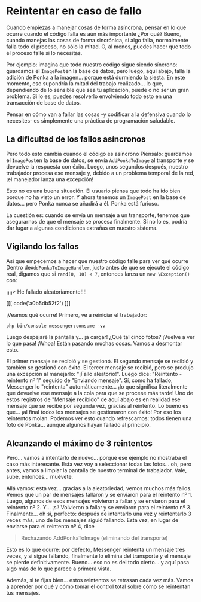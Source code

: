 # Reintentar en caso de fallo

Cuando empiezas a manejar cosas de forma asíncrona, pensar en lo que ocurre cuando el código falla es aún más importante ¿Por qué? Bueno, cuando manejas las cosas de forma sincrónica, si algo falla, normalmente falla todo el proceso, no sólo la mitad. O, al menos, puedes hacer que todo el proceso falle si lo necesitas.

Por ejemplo: imagina que todo nuestro código sigue siendo síncrono: guardamos el `ImagePost`en la base de datos, pero luego, aquí abajo, falla la adición de Ponka a la imagen... porque está durmiendo la siesta. En este momento, eso supondría la mitad del trabajo realizado... lo que, dependiendo de lo sensible que sea tu aplicación, puede o no ser un gran problema. Si lo es, puedes resolverlo envolviendo todo esto en una transacción de base de datos.

Pensar en cómo van a fallar las cosas -y codificar a la defensiva cuando lo necesites- es simplemente una práctica de programación saludable.

## La dificultad de los fallos asíncronos

Pero todo esto cambia cuando el código es asíncrono Piénsalo: guardamos el `ImagePost`en la base de datos, se envía `AddPonkaToImage` al transporte y se devuelve la respuesta con éxito. Luego, unos segundos después, nuestro trabajador procesa ese mensaje y, debido a un problema temporal de la red, ¡el manejador lanza una excepción!

Esto no es una buena situación. El usuario piensa que todo ha ido bien porque no ha visto un error. Y ahora tenemos un `ImagePost` en la base de datos... pero Ponka nunca se añadirá a él. Ponka está furioso.

La cuestión es: cuando se envía un mensaje a un transporte, tenemos que asegurarnos de que el mensaje se procesa finalmente. Si no lo es, podría dar lugar a algunas condiciones extrañas en nuestro sistema.

## Vigilando los fallos

Así que empecemos a hacer que nuestro código falle para ver qué ocurre Dentro de`AddPonkaToImageHandler`, justo antes de que se ejecute el código real, digamos que si `rand(0, 10) < 7`, entonces lanza un `new \Exception()` con:

¡¡¡¡> He fallado aleatoriamente!!!!

[[[ code('a0b5db52f2') ]]]

¡Veamos qué ocurre! Primero, ve a reiniciar el trabajador:

```terminal-silent
php bin/console messenger:consume -vv
```

Luego despejaré la pantalla y... ¡a cargar! ¿Qué tal cinco fotos? ¡Vuelve a ver lo que pasa! ¡Whoa! Están pasando muchas cosas. Vamos a desmontar esto.

El primer mensaje se recibió y se gestionó. El segundo mensaje se recibió y también se gestionó con éxito. El tercer mensaje se recibió, pero se produjo una excepción al manejarlo: "¡Fallo aleatorio!". Luego dice: "Reintento - reintento nº 1" seguido de "Enviando mensaje". Sí, como ha fallado, Messenger lo "reintenta" automáticamente... ¡lo que significa literalmente que devuelve ese mensaje a la cola para que se procese más tarde! Uno de estos registros de "Mensaje recibido" de aquí abajo es en realidad ese mensaje que se recibe por segunda vez, gracias al reintento. Lo bueno es que... ¡al final todos los mensajes se gestionaron con éxito! Por eso los reintentos molan. Podemos ver esto cuando refrescamos: todos tienen una foto de Ponka... aunque algunos hayan fallado al principio.

## Alcanzando el máximo de 3 reintentos

Pero... vamos a intentarlo de nuevo... porque ese ejemplo no mostraba el caso más interesante. Esta vez voy a seleccionar todas las fotos... oh, pero antes, vamos a limpiar la pantalla de nuestro terminal de trabajador. Vale, sube, entonces... muévete.

Allá vamos: esta vez... gracias a la aleatoriedad, vemos muchos más fallos. Vemos que un par de mensajes fallaron y se enviaron para el reintento nº 1. Luego, algunos de esos mensajes volvieron a fallar y se enviaron para el reintento nº 2. Y... ¡sí! Volvieron a fallar y se enviaron para el reintento nº 3. Finalmente... oh sí, perfecto: después de intentarlo una vez y reintentarlo 3 veces más, uno de los mensajes siguió fallando. Esta vez, en lugar de enviarse para el reintento nº 4, dice

> Rechazando AddPonkaToImage (eliminando del transporte)

Esto es lo que ocurre: por defecto, Messenger reintenta un mensaje tres veces, y si sigue fallando, finalmente lo elimina del transporte y el mensaje se pierde definitivamente. Bueno... eso no es del todo cierto... y aquí pasa algo más de lo que parece a primera vista.

Además, si te fijas bien... estos reintentos se retrasan cada vez más. Vamos a aprender por qué y cómo tomar el control total sobre cómo se reintentan tus mensajes.
